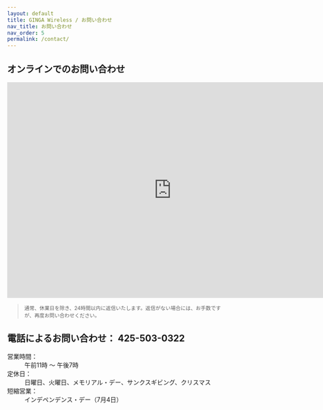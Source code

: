 ```yaml
---
layout: default
title: GINGA Wireless / お問い合わせ
nav_title: お問い合わせ
nav_order: 5
permalink: /contact/
---
```

<main>
  <div class="container">
    <div>
      <h2>オンラインでのお問い合わせ</h2>
      <div class="embed-responsive">
        <iframe src="https://docs.google.com/forms/d/1dC6fsDXxYNeQRDl4Sx6ly3f_HwbPVN9egNLDHMPQNXc/viewform?embedded=true#responses" width="760" height="500" frameborder="0" marginheight="0" marginwidth="0">読み込んでいます...</iframe>
      </div>
      <blockquote>
        <small>通常、休業日を除き、24時間以内に返信いたします。返信がない場合には、お手数ですが、再度お問い合わせください。</small>
      </blockquote>
    </div>
    <div>
      <h2>電話によるお問い合わせ： 425-503-0322</h2>
      <dl class="dl-horizontal">
        <dt>営業時間：</dt><dd>午前11時 ～ 午後7時</dd>
        <dt>定休日：</dt><dd>日曜日、火曜日、メモリアル・デー、サンクスギビング、クリスマス</dd>
        <dt>短縮営業：</dt><dd>インデペンデンス・デー（7月4日）</dd>
      </dl>
    </div>
  </div>
</main>
